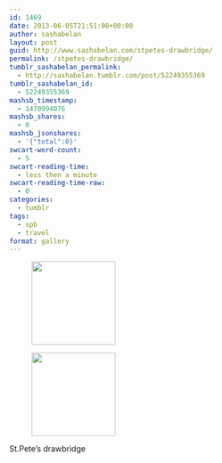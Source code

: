 ```yaml
---
id: 1469
date: 2013-06-05T21:51:00+00:00
author: sashabelan
layout: post
guid: http://www.sashabelan.com/stpetes-drawbridge/
permalink: /stpetes-drawbridge/
tumblr_sashabelan_permalink:
  - http://sashabelan.tumblr.com/post/52249355369
tumblr_sashabelan_id:
  - 52249355369
mashsb_timestamp:
  - 1470994076
mashsb_shares:
  - 0
mashsb_jsonshares:
  - '{"total":0}'
swcart-word-count:
  - 5
swcart-reading-time:
  - less then a minute
swcart-reading-time-raw:
  - 0
categories:
  - tumblr
tags:
  - spb
  - travel
format: gallery
---
```

<div id='gallery-432' class='gallery galleryid-1469 gallery-columns-3 gallery-size-thumbnail'>
  <figure class='gallery-item'> 
  
  <div class='gallery-icon landscape'>
    <a href='http://www.sashabelan.ru/stpetes-drawbridge/attachment/1470/'><img width="150" height="150" src="http://www.sashabelan.ru/wp-content/uploads/2013/06/tumblr_mnxwp8VCFl1qarj97o1_1280-150x150.jpg" class="attachment-thumbnail size-thumbnail" alt="" /></a>
  </div></figure><figure class='gallery-item'> 
  
  <div class='gallery-icon landscape'>
    <a href='http://www.sashabelan.ru/stpetes-drawbridge/attachment/1471/'><img width="150" height="150" src="http://www.sashabelan.ru/wp-content/uploads/2013/06/tumblr_mnxwp8VCFl1qarj97o2_1280-150x150.jpg" class="attachment-thumbnail size-thumbnail" alt="" /></a>
  </div></figure>
</div>

St.Pete’s drawbridge